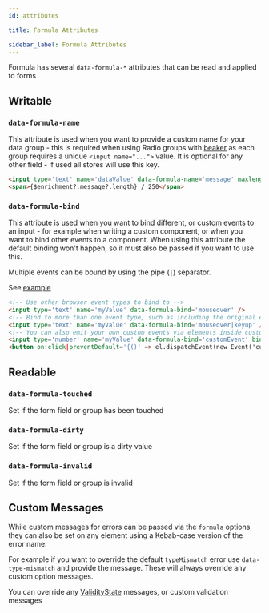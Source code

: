 ```yaml
---
id: attributes

title: Formula Attributes

sidebar_label: Formula Attributes
---
```


Formula has several `data-formula-*` attributes that can be read and applied to forms

## Writable

### `data-formula-name`

This attribute is used when you want to provide a custom name for your data group - this is required when using Radio
groups with [beaker](groups/groups.md) as each group requires a unique `<input name="...">` value. It is optional for
any other field - if used all stores will use this key.

```html
<input type='text' name='dataValue' data-formula-name='message' maxlength='250' />
<span>{$enrichment?.message?.length} / 250</span>
```

### `data-formula-bind`

This attribute is used when you want to bind different, or custom events to an input - for example when writing a custom
component, or when you want to bind other events to a component. When using this attribute the default binding won't
happen, so it must also be passed if you want to use this.

Multiple events can be bound by using the pipe (`|`) separator.

See [example](examples/custom-event.md)

```html
<!-- Use other browser event types to bind to -->
<input type='text' name='myValue' data-formula-bind='mouseover' />
<!-- Bind to more than one event type, such as including the original event  -->
<input type='text' name='myValue' data-formula-bind='mouseover|keyup' />
<!-- You can also emit your own custom events via elements inside custom components -->
<input type='number' name='myValue' data-formula-bind='customEvent' bind:this='{el}' />
<button on:click|preventDefault='{()' => el.dispatchEvent(new Event('customEvent'))}>Click Me</button>
```

## Readable

### `data-formula-touched`

Set if the form field or group has been touched

### `data-formula-dirty`

Set if the form field or group is a dirty value

### `data-formula-invalid`

Set if the form field or group is invalid

## Custom Messages

While custom messages for errors can be passed via the `formula` options they can also be set on any element using a
Kebab-case version of the error name.

For example if you want to override the default `typeMismatch` error use `data-type-mismatch` and provide the message.
These will always override any custom option messages.

You can override any [ValidityState](https://developer.mozilla.org/en-US/docs/Web/API/ValidityState) messages, or custom
validation messages
